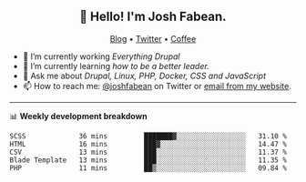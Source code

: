 <h2 align="center">👋 Hello! I'm Josh Fabean.</h2>
<p align="center">
  <a href="https://joshfabean.com">Blog</a> •
  <a href="https://twitter.com/fabean">Twitter</a> •
  <a href="https://www.buymeacoffee.com/LSxne6Yr4">Coffee</a>
</p>

- 🔭 I’m currently working *Everything Drupal*
- 🌱 I’m currently learning *how to be a better leader.*
- 💬 Ask me about *Drupal, Linux, PHP, Docker, CSS and JavaScript*
- 📫 How to reach me: [@joshfabean](https://twitter.com/joshfabean) on Twitter or [email from my website](https://joshfabean.com).

-------

📊 **Weekly development breakdown**
<!--START_SECTION:waka-->
```text
SCSS             36 mins         ███████▓░░░░░░░░░░░░░░░░░   31.10 % 
HTML             16 mins         ███▓░░░░░░░░░░░░░░░░░░░░░   14.47 % 
CSV              13 mins         ███░░░░░░░░░░░░░░░░░░░░░░   11.37 % 
Blade Template   13 mins         ███░░░░░░░░░░░░░░░░░░░░░░   11.35 % 
PHP              11 mins         ██▒░░░░░░░░░░░░░░░░░░░░░░   09.84 % 
```
<!--END_SECTION:waka-->

<!--
**fabean/fabean** is a ✨ _special_ ✨ repository because its `README.md` (this file) appears on your GitHub profile.

Here are some ideas to get you started:

- 🔭 I’m currently working on ...
- 🌱 I’m currently learning ...
- 👯 I’m looking to collaborate on ...
- 🤔 I’m looking for help with ...
- 💬 Ask me about ...
- 📫 How to reach me: ...
- 😄 Pronouns: ...
- ⚡ Fun fact: ...
-->
